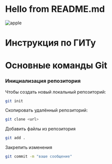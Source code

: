 ﻿# Hello from README.md

![apple](./apple.jpg)

# Инструкция по ГИТу

# Основные команды Git

### Инициализация репозитория
Чтобы создать новый локальный репозиторий:
```bash
git init
```

Скопировать удалённый репозиторий:
```bash
git clone <url>
```

Добавить файлы из репозитория
```bash
git add .
```

Закрепить изменения
```bash
git commit -m "ваше сообщение"
```